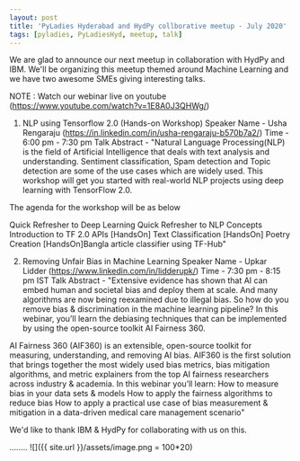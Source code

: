 ```yaml
---
layout: post
title: 'PyLadies Hyderabad and HydPy collborative meetup - July 2020'
tags: [pyladies, PyLadiesHyd, meetup, talk]
---
```


We are glad to announce our next meetup in collaboration with HydPy and IBM. We'll be organizing this meetup themed around Machine Learning and we have two awesome SMEs giving interesting talks.

NOTE : Watch our webinar live on youtube (https://www.youtube.com/watch?v=1E8A0J3QHWg/)

1. NLP using Tensorflow 2.0 (Hands-on Workshop)
Speaker Name - Usha Rengaraju (https://in.linkedin.com/in/usha-rengaraju-b570b7a2/)
Time - 6:00 pm - 7:30 pm
Talk Abstract - "Natural Language Processing(NLP) is the field of Artificial Intelligence that deals with text analysis and understanding. Sentiment classification, Spam detection and Topic detection are some of the use cases which are widely used. This workshop will get you started with real-world NLP projects using deep learning with TensorFlow 2.0.

The agenda for the workshop will be as below

Quick Refresher to Deep Learning
Quick Refresher to NLP Concepts
Introduction to TF 2.0 APIs
[HandsOn] Text Classification
[HandsOn] Poetry Creation
[HandsOn]Bangla article classifier using TF-Hub"

2. Removing Unfair Bias in Machine Learning
Speaker Name - Upkar Lidder (https://www.linkedin.com/in/lidderupk/)
Time - 7:30 pm - 8:15 pm IST
Talk Abstract - "Extensive evidence has shown that AI can embed human and societal bias and deploy them at scale. And many algorithms are now being reexamined due to illegal bias. So how do you remove bias & discrimination in the machine learning pipeline? In this webinar, you’ll learn the debiasing techniques that can be implemented by using the open-source toolkit AI Fairness 360.

AI Fairness 360 (AIF360) is an extensible, open-source toolkit for measuring, understanding, and removing AI bias. AIF360 is the first solution that brings together the most widely used bias metrics, bias mitigation algorithms, and metric explainers from the top AI fairness researchers across industry & academia. In this webinar you’ll learn:
How to measure bias in your data sets & models
How to apply the fairness algorithms to reduce bias
How to apply a practical use case of bias measurement & mitigation in a data-driven medical care management scenario"

We'd like to thank IBM & HydPy for collaborating with us on this.

........
![]({{ site.url }}/assets/image.png = 100*20)
